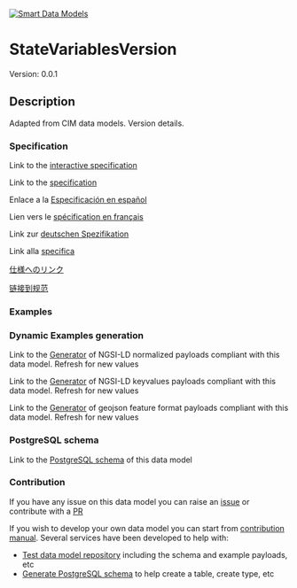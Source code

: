 [![Smart Data Models](https://smartdatamodels.org/wp-content/uploads/2022/01/SmartDataModels_logo.png "Logo")](https://smartdatamodels.org)
# StateVariablesVersion
Version: 0.0.1

## Description 

Adapted from CIM data models. Version details.
### Specification

Link to the [interactive specification](https://swagger.lab.fiware.org/?url=https://smart-data-models.github.io/dataModel.EnergyCIM/StateVariablesVersion/swagger.yaml)

Link to the [specification](https://github.com/smart-data-models/dataModel.EnergyCIM/blob/master/StateVariablesVersion/doc/spec.md)

Enlace a la [Especificación en español](https://github.com/smart-data-models/dataModel.EnergyCIM/blob/master/StateVariablesVersion/doc/spec_ES.md)

Lien vers le [spécification en français](https://github.com/smart-data-models/dataModel.EnergyCIM/blob/master/StateVariablesVersion/doc/spec_FR.md)

Link zur [deutschen Spezifikation](https://github.com/smart-data-models/dataModel.EnergyCIM/blob/master/StateVariablesVersion/doc/spec_DE.md)

Link alla [specifica](https://github.com/smart-data-models/dataModel.EnergyCIM/blob/master/StateVariablesVersion/doc/spec_IT.md)

[仕様へのリンク](https://github.com/smart-data-models/dataModel.EnergyCIM/blob/master/StateVariablesVersion/doc/spec_JA.md)

[链接到规范](https://github.com/smart-data-models/dataModel.EnergyCIM/blob/master/StateVariablesVersion/doc/spec_ZH.md)
### Examples
### Dynamic Examples generation

Link to the [Generator](https://smartdatamodels.org/extra/ngsi-ld_generator.php?schemaUrl=https://raw.githubusercontent.com/smart-data-models/dataModel.EnergyCIM/master/StateVariablesVersion/schema.json&email=info@smartdatamodels.org) of NGSI-LD normalized payloads compliant with this data model. Refresh for new values

Link to the [Generator](https://smartdatamodels.org/extra/ngsi-ld_generator_keyvalues.php?schemaUrl=https://raw.githubusercontent.com/smart-data-models/dataModel.EnergyCIM/master/StateVariablesVersion/schema.json&email=info@smartdatamodels.org) of NGSI-LD keyvalues payloads compliant with this data model. Refresh for new values

Link to the [Generator](https://smartdatamodels.org/extra/geojson_features_generator.php?schemaUrl=https://raw.githubusercontent.com/smart-data-models/dataModel.EnergyCIM/master/StateVariablesVersion/schema.json&email=info@smartdatamodels.org) of geojson feature format payloads compliant with this data model. Refresh for new values
### PostgreSQL schema

Link to the [PostgreSQL schema](https://smart-data-models.github.io/dataModel.EnergyCIM/StateVariablesVersion/schema.sql) of this data model
### Contribution

 If you have any issue on this data model you can raise an [issue](https://github.com/smart-data-models/dataModel.EnergyCIM/issues)  or contribute with a [PR](https://github.com/smart-data-models/dataModel.EnergyCIM/pulls)

 If you wish to develop your own data model you can start from [contribution manual](https://bit.ly/contribution_manual). Several services have been developed to help with: 
 - [Test data model repository](https://smartdatamodels.org/index.php/data-models-contribution-api/) including the schema and example payloads, etc
 - [Generate PostgreSQL schema](https://smartdatamodels.org/index.php/sql-service/) to help create a table, create type, etc